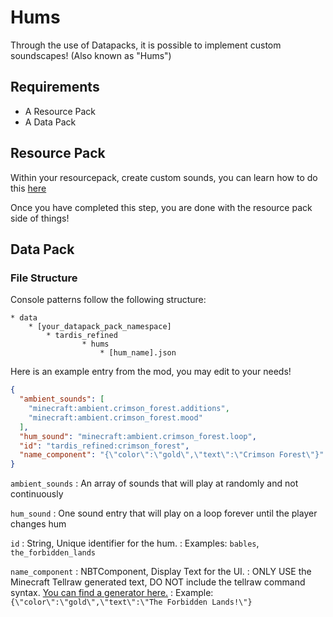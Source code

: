 # Hums

Through the use of Datapacks, it is possible to implement custom soundscapes! (Also known as "Hums")

## Requirements
- A Resource Pack
- A Data Pack

## Resource Pack
Within your resourcepack, create custom sounds, you can learn how to do this [here](https://youtu.be/VIt0JsFklZI)

Once you have completed this step, you are done with the resource pack side of things!

## Data Pack

### File Structure
Console patterns follow the following structure:
```
* data
    * [your_datapack_pack_namespace]
        * tardis_refined
                * hums
                    * [hum_name].json
```


Here is an example entry from the mod, you may edit to your needs!

```JSON
{
  "ambient_sounds": [
    "minecraft:ambient.crimson_forest.additions",
    "minecraft:ambient.crimson_forest.mood"
  ],
  "hum_sound": "minecraft:ambient.crimson_forest.loop",
  "id": "tardis_refined:crimson_forest",
  "name_component": "{\"color\":\"gold\",\"text\":\"Crimson Forest\"}"
}
```

``ambient_sounds``
: An array of sounds that will play at randomly and not continuously

``hum_sound``
: One sound entry that will play on a loop forever until the player changes hum

``id``
: String, Unique identifier for the hum.
: Examples: ``bables``, ``the_forbidden_lands``

``name_component``
: NBTComponent, Display Text for the UI.
: ONLY USE the Minecraft Tellraw generated text, DO NOT include the tellraw command syntax. <a href="https://www.minecraftjson.com/">You can find a generator here.</a>
: Example: ``{\"color\":\"gold\",\"text\":\"The Forbidden Lands!\"}``

